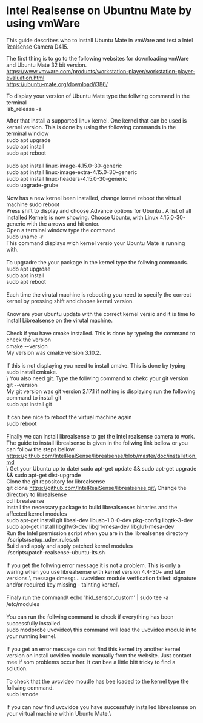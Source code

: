 # Intel Realsense on Ubuntnu Mate by using vmWare

This guide describes who to install Ubuntu Mate in vmWare and test a Intel Realsense Camera D415.

The first thing is to go to the following websites for downloading vmWare and Ubuntu Mate 32 bit version. 
<https://www.vmware.com/products/workstation-player/workstation-player-evaluation.html>\
<https://ubuntu-mate.org/download/i386/>

To display your version of Ubuntu Mate type the follwing command in the terminal\
lsb_release -a

After that install a supported linux kernel. One kernel that can be used is kernel version.
This is done by using the following commands in the terminal windiow\
sudo apt upgrade\
sudo apt install\
sudo apt reboot\
\
sudo apt install linux-image-4.15.0-30-generic\
sudo apt install linux-image-extra-4.15.0-30-generic\
sudo apt install linux-headers-4.15.0-30-generic\
sudo upgrade-grube\
\
Now has a new kernel been installed, change kernel reboot the virtual machine
sudo reboot
\
Press shift to display and choose Advance options for Ubuntu . A list of all installed Kernels is now showing.
Choose Ubuntu, with Linux 4.15.0-30-generic with the arrows and hit enter.
\
Open a terminal window type the command\
sudo uname -r\
This command displays wich kernel versio your Ubuntu Mate is running with.\
\
To upgradre the your package in the kernel type the follwing commands.\
sudo apt upgrdae\
sudo apt install\
sudo apt reboot\
\
Each time the virutal machine is rebooting you need to specify the correct kernel by pressing shift and choose kernel version.\
\
Know are your ubuntu update with the correct kernel versio and it is time to install Librealsense on the virutal machine.\
\
Check if you have cmake installed. This is done by typeing the command to check the version\
cmake --version\
My version was cmake version 3.10.2.\
\
If this is not displaying you need to install cmake. This is done by typing\
sudo install cmkake.\
\\
You also need git. Type the follwing command to chekc your git version\
git --version\
My git version was git version 2.17.1 if nothing is displaying run the following command to install git\
sudo apt install git\
\
It can bee nice to reboot the virtual machine again\
sudo reboot\
\
Finally we can install librealsense to get the Intel realsense camera to work.\
The guide to install librealsense is given in the follwing link bellow or you can follow the steps bellow.\
<https://github.com/IntelRealSense/librealsense/blob/master/doc/installation.md>\
\\
Get your Ubuntu up to date\ 
sudo apt-get update && sudo apt-get upgrade && sudo apt-get dist-upgrade\
Clone the git repository for librealsense\
git clone https://github.com/IntelRealSense/librealsense.git\
Change the directory to librealsense\
cd librealsense\
Install the necessary package to build librealsenses binaries and the affected kernel modules\
sudo apt-get install git libssl-dev libusb-1.0-0-dev pkg-config libgtk-3-dev\
sudo apt-get install libglfw3-dev libgl1-mesa-dev libglu1-mesa-dev\
Run the Intel premission script when you are in the librealsense directory\
./scripts/setup_udev_rules.sh\
Build and apply and apply patched kernel modules\
./scripts/patch-realsense-ubuntu-lts.sh\
\
If you get the follwing error message it is not a problem. This is only a waring when you use librealsense with kernel version 4.4-30+ and later versions.\ 
message dmesg:... uvcvideo: module verification failed: signature and/or required key missing - tainting kernel\	
\
Finaly run the command\ 
echo 'hid_sensor_custom' | sudo tee -a /etc/modules\
\
You can run the follwing command to check if everything has been successfully installed.\
sudo modprobe uvcvideo\ 
this command will load the uvcvideo module in to your running kernel.\
\
If you get an error message can not find this kernel try another kernel version on install ucvideo module manually from the website. Just contact mee if som problems occur her. It can bee a little bitt tricky to find a solution.\
\
To check that the uvcvideo moudle has bee loaded to the kernel type the follwing command.\
sudo lsmode\
\
If you can now find uvcvidoe you have successfuly installed librealsense on your virtual machine within Ubuntu Mate.\












